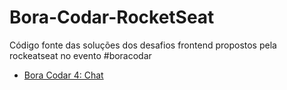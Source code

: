 # Bora-Codar-RocketSeat
Código fonte das soluções dos desafios frontend propostos pela rockeatseat no evento #boracodar

-   [Bora Codar 4: Chat](./boracodar-desafio4/)
